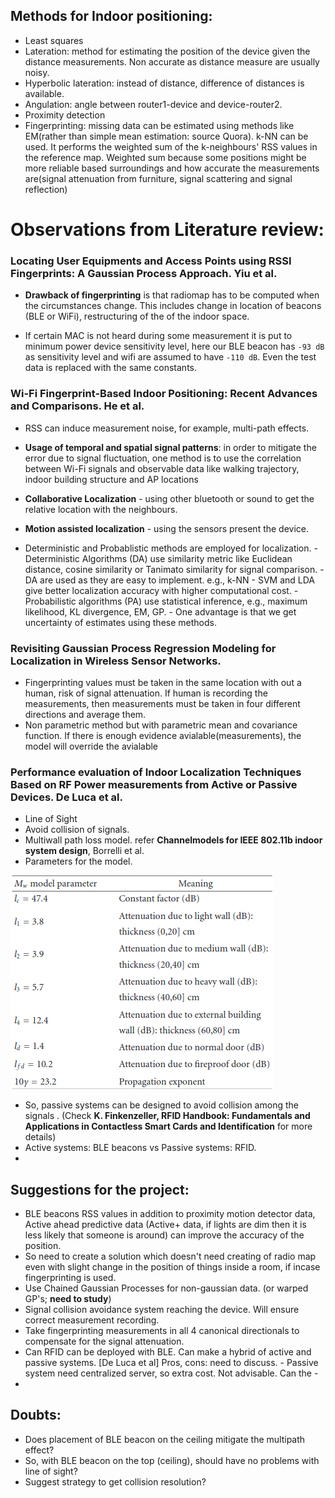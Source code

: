 ## Methods for Indoor positioning:
- Least squares
- Lateration: method for estimating the position of the device given the distance measurements. Non accurate as distance measure are usually noisy.
- Hyperbolic lateration: instead of distance, difference of distances is available.
- Angulation: angle between router1-device and device-router2. 
- Proximity detection
- Fingerprinting: missing data can be estimated using methods like EM(rather than simple mean estimation: source Quora). k-NN can be used. It performs the weighted sum of the k-neighbours' RSS values in the reference map. Weighted sum because some positions might be more reliable based surroundings and how accurate the measurements are(signal attenuation from furniture, signal scattering and signal reflection) 

# Observations from Literature review:
### Locating User Equipments and Access Points using RSSI Fingerprints: A Gaussian Process Approach. Yiu et al.

- **Drawback of fingerprinting** is that radiomap has to be computed when the circumstances change. This includes change in location of beacons (BLE or WiFi), restructuring of the of the indoor space. 

- If certain MAC is not heard during some measurement it is put to minimum power device sensitivity level, here our BLE beacon has `-93 dB` as sensitivity level and wifi are assumed to have `-110 dB`. Even the test data is replaced with the same constants.

### Wi-Fi Fingerprint-Based Indoor Positioning: Recent Advances and Comparisons. He et al.

- RSS can induce measurement noise, for example, multi-path effects.

- **Usage of temporal and spatial signal patterns**: in order to mitigate the error due to signal fluctuation, one method is to use the correlation between Wi-Fi signals and observable data like walking trajectory, indoor building structure and AP locations

- **Collaborative Localization** - using other bluetooth or sound to get the relative location with the neighbours.

- **Motion assisted localization** - using the sensors present the device.

- Deterministic and Probablistic methods are employed for localization. 
      - Deterministic Algorithms (DA) use similarity metric like Euclidean distance, cosine similarity or Tanimato similarity for signal comparison.
      - DA are used as they are easy to implement. e.g., k-NN 
      - SVM and LDA give better localization accuracy with higher computational cost.
      - Probabilistic algorithms (PA) use statistical inference, e.g., maximum likelihood, KL divergence, EM, GP.
      - One advantage is that we get uncertainty of estimates using these methods.
      
### Revisiting Gaussian Process Regression Modeling for Localization in Wireless Sensor Networks.

- Fingerprinting values must be taken in the same location with out a human, risk of signal attenuation. If human is recording the measurements, then measurements must be taken in four different directions and average them.
- Non parametric method but with parametric mean and covariance function. If there is enough evidence avialable(measurements), the model will override the avialable 

### Performance evaluation of Indoor Localization Techniques Based on RF Power measurements from Active or Passive Devices. De Luca et al.
- Line of Sight
- Avoid collision of signals. 
- Multiwall path loss model. refer **Channelmodels for IEEE 802.11b indoor system design**, Borrelli et al.
- Parameters for the model.

![multi-wall-path-loss](image/multiwall-model-parameters.png)

- So, passive systems can be designed to avoid collision among the signals . (Check **K. Finkenzeller, RFID Handbook: Fundamentals and Applications in Contactless Smart Cards and Identification** for more details)
- Active systems: BLE beacons vs Passive systems: RFID.
- 


## Suggestions for the project:
- BLE beacons RSS values in addition to proximity motion detector data, Active ahead predictive data (Active+ data, if lights are dim then it is less likely that someone is around) can improve the accuracy of the position.
- So need to create a solution which doesn't need creating of radio map even with slight change in the position of things inside a room, if incase fingerprinting is used.
- Use Chained Gaussian Processes for non-gaussian data. (or warped GP's; **need to study**)
- Signal collision avoidance system reaching the device. Will ensure correct measurement recording.
- Take fingerprinting measurements in all 4 canonical directionals to compensate for the signal attenuation.
- Can RFID can be deployed with BLE. Can make a hybrid of active and passive systems. [De Luca et al] Pros, cons: need to discuss.
 		- Passive system need centralized server, so extra cost. Not advisable. Can the 
 		- 
- 


## Doubts:
- Does placement of BLE beacon on the ceiling mitigate the multipath effect?
- So, with BLE beacon on the top (ceiling), should have no problems with line of sight?
- Suggest strategy to get collision resolution?


